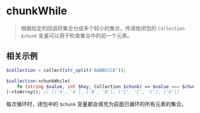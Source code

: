 # chunkWhile

> 根据给定的回调将集合分成多个较小的集合，传递给闭包的 `Collection $chunk` 变量可以用于检查集合中的前一个元素。


## 相关示例

```php
$collection = collect(str_split('AABBCCCD'));

$collection->chunkWhile(
    fn (string $value, int $key, Collection $chunk) => $value === $chunk->last()
)->toArray(); // [['A', 'A'], ['B', 'B'], ['C', 'C', 'C'], ['D']]
```

每次循环时，闭包中的 `$chunk` 变量都会填充为前面已循环的所有元素的集合。